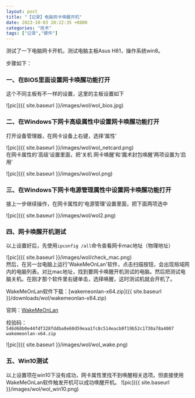 ```yaml
---
layout: post
title: "【记录】电脑网卡唤醒开机"
date: 2023-10-03 20:22:35 +0800
categories: "技术"
tags: ["记录","硬件"]
---
```


测试了一下电脑网卡开机，测试电脑主板Asus H81，操作系统win8。

步骤如下：

### 一、在BIOS里面设置网卡唤醒功能打开

这个不同主板有不一样的设置，这里的主板设置如下

![pic]({{ site.baseurl }}/images/wol/wol_bios.jpg)<br>
### 二、在Windows下网卡高级属性中设置网卡唤醒功能打开

打开设备管理器，在网卡设备上右键，选择‘属性’

![pic]({{ site.baseurl }}/images/wol/wol_netcard.png)<br>
在网卡属性的‘高级’设置里面，把‘关机 网卡唤醒’和‘魔术封包唤醒’两项设置为‘启用’

![pic]({{ site.baseurl }}/images/wol/wol.png)<br>
### 三、在Windows下网卡电源管理属性中设置网卡唤醒功能打开

接上一步继续操作，在网卡属性的‘电源管理’设置里面，把下面两项选中

![pic]({{ site.baseurl }}/images/wol/wol2.png)<br>
### 四、网卡唤醒开机测试

以上设置好后，先使用`ipconfig /all`命令查看网卡mac地址（物理地址）

![pic]({{ site.baseurl }}/images/wol/check_mac.png)<br>
然后，在另一台电脑上运行'WakeMeOnLan'软件，点击扫描按钮，会出现局域网内的电脑列表。对比mac地址，找到要网卡唤醒开机测试的电脑。然后把测试电脑关机。在刚才那个软件里右键单击，选择唤醒，这时测试机就会开机了。

WakeMeOnLan软件下载：[wakemeonlan-x64.zip]({{ site.baseurl }}/downloads/wol/wakemeonlan-x64.zip)

官网：[WakeMeOnLan](http://www.nirsoft.net/utils/wake_on_lan.html)

校验码：`546d68b0e44fdf328fddba0e60d59eaa1fc8c514eacb0f19b52c1730a78a4007 wakemeonlan-x64.zip`

![pic]({{ site.baseurl }}/images/wol/wol_wake.png)<br>
### 五、Win10测试
以上设置项在win10下没有成功，网卡属性里找不到唤醒相关选项。但直接使用WakeMeOnLan软件触发开机可以成功唤醒开机。
![pic]({{ site.baseurl }}/images/wol/wol_win10.png)<br>
